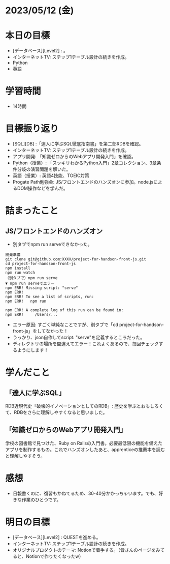 # 2023/05/12 (金)

# 本日の目標

- [データベース][Level2] : 。
- インターネットTV: ステップ1テーブル設計の続きを作成。
- Python
- 英語

# 学習時間

- 14時間

# 目標振り返り

- [SQL][DB] :「達人に学ぶSQL徹底指南書」を第二部RDBを確認。
- インターネットTV: ステップ1テーブル設計の続きを作成。
- アプリ開発: 「知識ゼロからのWebアプリ開発入門」を確認。
- Python（授業）: 「スッキリわかるPython入門」2章コレクション、3章条件分岐の演習問題を解いた。
- 英語（授業）: 英語4技能、TOEIC対策
- Progate Path勉強会: JS/フロントエンドのハンズオンに参加。node.jsによるDOM操作などを学んだ。

# 詰まったこと

## JS/フロントエンドのハンズオン
- 別タブでnpm run serveできなかった。
```console
開発準備
git clone git@github.com:XXXX/project-for-handson-front-js.git
cd project-for-handson-front-js
npm install
npm run watch
（別タブで）npm run serve
▼ npm run serveでエラー
npm ERR! Missing script: "serve"
npm ERR!
npm ERR! To see a list of scripts, run:
npm ERR!   npm run

npm ERR! A complete log of this run can be found in:
npm ERR!     /Users/...
```
- エラー原因: すごく単純なことですが、別タブで「cd project-for-handson-front-js」をしてなかった！
- うっかり、json自作してscript: "serve"を定義するところだった。
- ディレクトリの場所を間違えてエラー！これよくあるので、毎回チェックするようにします！

# 学んだこと

## 「達人に学ぶSQL」
RDB近現代史「破壊的イノベーションとしてのRDB」: 歴史を学ぶとおもしろくて、RDBをさらに理解しやすくなると思いました。

## 「知識ゼロからのWebアプリ開発入門」
学校の図書館で見つけた、Ruby on Railsの入門書。必要最低限の機能を備えたアプリを制作するもの。これでハンズオンしたあと、apprenticeの推薦本を読むと理解しやすそう。

# 感想

- 日報書くのに、復習もかねてるため、30-40分かかっちゃいます。でも、好きな作業のひとつです。

# 明日の目標

- [データベース][Level2] : QUESTを進める。
- インターネットTV: ステップ1テーブル設計の続きを作成。
- オリジナルプロダクトのテーマ: Notionで着手する。（皆さんのページをみてると、Notionで作りたくなったw）

